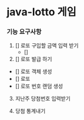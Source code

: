 # java-lotto 게임

### 기능 요구사항 
1. [] 로또 구입할 금액 입력 받기
    - []
2. [] 로또 발급 하기
- [] 로또 객체 생성
- [] 로또
- [] 로또 번호 랜덤 생성

3. 지난주 당첨번호 입력받기

4. 당첨 통계내기
